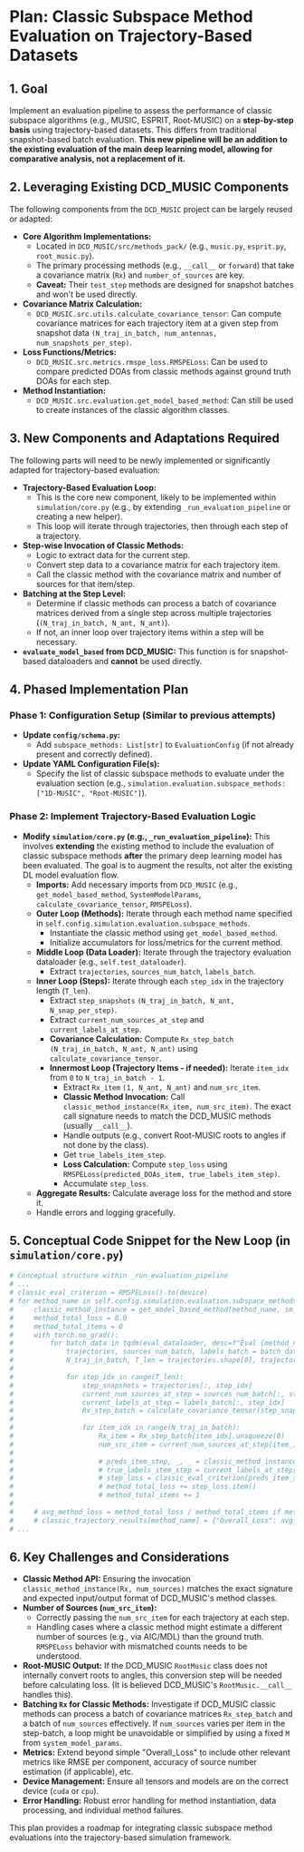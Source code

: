# Plan: Classic Subspace Method Evaluation on Trajectory-Based Datasets

## 1. Goal

Implement an evaluation pipeline to assess the performance of classic subspace algorithms (e.g., MUSIC, ESPRIT, Root-MUSIC) on a **step-by-step basis** using trajectory-based datasets. This differs from traditional snapshot-based batch evaluation. **This new pipeline will be an addition to the existing evaluation of the main deep learning model, allowing for comparative analysis, not a replacement of it.**

## 2. Leveraging Existing DCD_MUSIC Components

The following components from the `DCD_MUSIC` project can be largely reused or adapted:

*   **Core Algorithm Implementations:**
    *   Located in `DCD_MUSIC/src/methods_pack/` (e.g., `music.py`, `esprit.py`, `root_music.py`).
    *   The primary processing methods (e.g., `__call__` or `forward`) that take a covariance matrix (`Rx`) and `number_of_sources` are key.
    *   **Caveat:** Their `test_step` methods are designed for snapshot batches and won't be used directly.
*   **Covariance Matrix Calculation:**
    *   `DCD_MUSIC.src.utils.calculate_covariance_tensor`: Can compute covariance matrices for each trajectory item at a given step from snapshot data `(N_traj_in_batch, num_antennas, num_snapshots_per_step)`.
*   **Loss Functions/Metrics:**
    *   `DCD_MUSIC.src.metrics.rmspe_loss.RMSPELoss`: Can be used to compare predicted DOAs from classic methods against ground truth DOAs for each step.
*   **Method Instantiation:**
    *   `DCD_MUSIC.src.evaluation.get_model_based_method`: Can still be used to create instances of the classic algorithm classes.

## 3. New Components and Adaptations Required

The following parts will need to be newly implemented or significantly adapted for trajectory-based evaluation:

*   **Trajectory-Based Evaluation Loop:**
    *   This is the core new component, likely to be implemented within `simulation/core.py` (e.g., by extending `_run_evaluation_pipeline` or creating a new helper).
    *   This loop will iterate through trajectories, then through each step of a trajectory.
*   **Step-wise Invocation of Classic Methods:**
    *   Logic to extract data for the current step.
    *   Convert step data to a covariance matrix for each trajectory item.
    *   Call the classic method with the covariance matrix and number of sources for that item/step.
*   **Batching at the Step Level:**
    *   Determine if classic methods can process a batch of covariance matrices derived from a single step across multiple trajectories (`(N_traj_in_batch, N_ant, N_ant)`).
    *   If not, an inner loop over trajectory items within a step will be necessary.
*   **`evaluate_model_based` from DCD_MUSIC:** This function is for snapshot-based dataloaders and **cannot** be used directly.

## 4. Phased Implementation Plan

### Phase 1: Configuration Setup (Similar to previous attempts)

*   **Update `config/schema.py`:**
    *   Add `subspace_methods: List[str]` to `EvaluationConfig` (if not already present and correctly defined).
*   **Update YAML Configuration File(s):**
    *   Specify the list of classic subspace methods to evaluate under the evaluation section (e.g., `simulation.evaluation.subspace_methods: ["1D-MUSIC", "Root-MUSIC"]`).

### Phase 2: Implement Trajectory-Based Evaluation Logic

*   **Modify `simulation/core.py` (e.g., `_run_evaluation_pipeline`):** This involves **extending** the existing method to include the evaluation of classic subspace methods **after** the primary deep learning model has been evaluated. The goal is to augment the results, not alter the existing DL model evaluation flow.
    *   **Imports:** Add necessary imports from `DCD_MUSIC` (e.g., `get_model_based_method`, `SystemModelParams`, `calculate_covariance_tensor`, `RMSPELoss`).
    *   **Outer Loop (Methods):** Iterate through each method name specified in `self.config.simulation.evaluation.subspace_methods`.
        *   Instantiate the classic method using `get_model_based_method`.
        *   Initialize accumulators for loss/metrics for the current method.
    *   **Middle Loop (Data Loader):** Iterate through the trajectory evaluation dataloader (e.g., `self.test_dataloader`).
        *   Extract `trajectories`, `sources_num_batch`, `labels_batch`.
    *   **Inner Loop (Steps):** Iterate through each `step_idx` in the trajectory length (`T_len`).
        *   Extract `step_snapshots` `(N_traj_in_batch, N_ant, N_snap_per_step)`.
        *   Extract `current_num_sources_at_step` and `current_labels_at_step`.
        *   **Covariance Calculation:** Compute `Rx_step_batch` `(N_traj_in_batch, N_ant, N_ant)` using `calculate_covariance_tensor`.
        *   **Innermost Loop (Trajectory Items - if needed):** Iterate `item_idx` from `0` to `N_traj_in_batch - 1`.
            *   Extract `Rx_item` `(1, N_ant, N_ant)` and `num_src_item`.
            *   **Classic Method Invocation:** Call `classic_method_instance(Rx_item, num_src_item)`. The exact call signature needs to match the DCD_MUSIC methods (usually `__call__`).
            *   Handle outputs (e.g., convert Root-MUSIC roots to angles if not done by the class).
            *   Get `true_labels_item_step`.
            *   **Loss Calculation:** Compute `step_loss` using `RMSPELoss(predicted_DOAs_item, true_labels_item_step)`.
            *   Accumulate `step_loss`.
    *   **Aggregate Results:** Calculate average loss for the method and store it.
    *   Handle errors and logging gracefully.

## 5. Conceptual Code Snippet for the New Loop (in `simulation/core.py`)

```python
# Conceptual structure within _run_evaluation_pipeline
# ...
# classic_eval_criterion = RMSPELoss().to(device)
# for method_name in self.config.simulation.evaluation.subspace_methods:
#     classic_method_instance = get_model_based_method(method_name, sm_params_for_classic).to(device).eval()
#     method_total_loss = 0.0
#     method_total_items = 0
#     with torch.no_grad():
#         for batch_data in tqdm(eval_dataloader, desc=f"Eval {method_name}"):
#             trajectories, sources_num_batch, labels_batch = batch_data
#             N_traj_in_batch, T_len = trajectories.shape[0], trajectories.shape[1]
#
#             for step_idx in range(T_len):
#                 step_snapshots = trajectories[:, step_idx]
#                 current_num_sources_at_step = sources_num_batch[:, step_idx]
#                 current_labels_at_step = labels_batch[:, step_idx]
#                 Rx_step_batch = calculate_covariance_tensor(step_snapshots)
#
#                 for item_idx in range(N_traj_in_batch):
#                     Rx_item = Rx_step_batch[item_idx].unsqueeze(0)
#                     num_src_item = current_num_sources_at_step[item_idx].item()
#                     
#                     # preds_item_step, _, _ = classic_method_instance(Rx_item, num_src_item) # Adapt this
#                     # true_labels_item_step = current_labels_at_step[item_idx, :num_src_item].unsqueeze(0)
#                     # step_loss = classic_eval_criterion(preds_item_step, true_labels_item_step)
#                     # method_total_loss += step_loss.item()
#                     # method_total_items += 1
#
#     # avg_method_loss = method_total_loss / method_total_items if method_total_items > 0 else 0.0
#     # classic_trajectory_results[method_name] = {"Overall_Loss": avg_method_loss}
# ...
```

## 6. Key Challenges and Considerations

*   **Classic Method API:** Ensuring the invocation `classic_method_instance(Rx, num_sources)` matches the exact signature and expected input/output format of DCD_MUSIC's method classes.
*   **Number of Sources (`num_src_item`):**
    *   Correctly passing the `num_src_item` for each trajectory at each step.
    *   Handling cases where a classic method might estimate a different number of sources (e.g., via AIC/MDL) than the ground truth. `RMSPELoss` behavior with mismatched counts needs to be understood.
*   **Root-MUSIC Output:** If the DCD_MUSIC `RootMusic` class does not internally convert roots to angles, this conversion step will be needed before calculating loss. (It is believed DCD_MUSIC's `RootMusic.__call__` handles this).
*   **Batching `Rx` for Classic Methods:** Investigate if DCD_MUSIC classic methods can process a batch of covariance matrices `Rx_step_batch` and a batch of `num_sources` effectively. If `num_sources` varies per item in the step-batch, a loop might be unavoidable or simplified by using a fixed `M` from `system_model_params`.
*   **Metrics:** Extend beyond simple "Overall\_Loss" to include other relevant metrics like RMSE per component, accuracy of source number estimation (if applicable), etc.
*   **Device Management:** Ensure all tensors and models are on the correct device (`cuda` or `cpu`).
*   **Error Handling:** Robust error handling for method instantiation, data processing, and individual method failures.

This plan provides a roadmap for integrating classic subspace method evaluations into the trajectory-based simulation framework. 